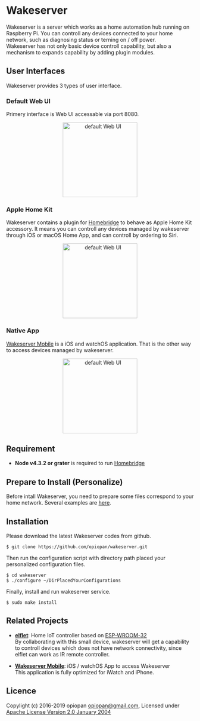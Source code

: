 Wakeserver
====

Wakeserver is a server which works as a home automation hub running on Raspberry Pi.
You can controll any devices connected to your home network, such as diagnosing status or terning on / off power.<br>
Wakeserver has not only basic device controll capability, but also a mechanism to expands capability by adding plugin modules. 

## User Interfaces
Wakeserver provides 3 types of user interface.

### Default Web UI
Primery interface is Web UI accessable via port 8080.

<p align="center">
<img alt="default Web UI" src="https://raw.githubusercontent.com/wiki/opiopan/wakeserver/images/ws-web.gif" width=200>
</p>

### Apple Home Kit
Wakeserver contains a plugin for [Homebridge](https://github.com/nfarina/homebridge) to behave as Apple Home Kit accessory. It means you can controll any devices managed by wakeserver through iOS or macOS Home App, and can controll by ordering to Siri.

<p align="center">
<img alt="default Web UI" src="https://raw.githubusercontent.com/wiki/opiopan/wakeserver/images/ws-homekit.gif" width=200>
</p>

### Native App
[Wakeserver Mobile](https://github.com/opiopan/WakeserverMobile) is a iOS and watchOS application. That is the other way to access devices managed by wakeserver.

<p align="center">
<img alt="default Web UI" src="https://raw.githubusercontent.com/wiki/opiopan/wakeserver/images/ws-mobile.gif" width=200>
</p>

## Requirement
 * **Node v4.3.2 or grater** is required to run [Homebridge](https://github.com/nfarina/homebridge) 

## Prepare to Install (Personalize)
Before intall Wakeserver, you need to prepare some files correspond to your home network. Several examples are [here](https://github.com/opiopan/wakeserver/tree/master/personal).

## Installation
Please download the latest Wakeserver codes from github.

```shell
$ git clone https://github.com/opiopan/wakeserver.git
```

Then run the configuration script with directory path placed your personalized configuration files.

```shell
$ cd wakeserver
$ ./configure ~/DirPlacedYourConfigurations
```

Finally, install and run wakeserver service.

```shell
$ sudo make install
```

## Related Projects
* **[elflet](https://github.com/opiopan/elflet)**:
Home IoT controller based on [ESP-WROOM-32](https://www.espressif.com/en/products/hardware/modules) <br>
By collaborating with this small device, wakeserver will get a capability to controll devices which does not have network connectivity, since elflet can work as IR remote controller.

* **[Wakeserver Mobile](https://github.com/opiopan/WakeserverMobile)**: 
iOS / watchOS App to access Wakeserver<br>
This application is fully optimized for  iWatch and iPhone.

## Licence
Copylight (c) 2016-2019 opiopan [opiopan@gmail.com](mailto:opiopan@gmail.com), 
Licensed under [Apache License Version 2.0 January 2004](http://www.apache.org/licenses/LICENSE-2.0)
